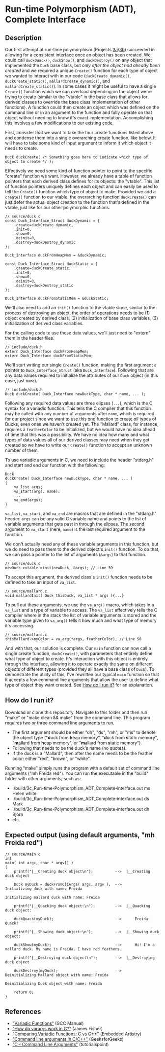 # Run-time Polymorphism (ADT), Complete Interface

## Description

Our first attempt at run-time polymorphism (Projects [3a](https://github.com/nathancharlesjones/Comparison-of-OOP-techniques-in-C/tree/main/3a_Run-time-Polymorphism_ADT)/[3b](https://github.com/nathancharlesjones/Comparison-of-OOP-techniques-in-C/tree/main/3b_ADT-example-with-the-Template-Method-Pattern)) succeeded in allowing for a consistent interface once an object has been created. We could call `duckQuack()`, `duckShow()`, and `duckDestroy()` on any object that implemented the `Duck` base class, but _only after the object had already been created_ and we required a unique `Create()` function for each type of object we wanted to interact with in our code (`duckCreate_dynamic()`, `duckCreate_static()`, `mallardCreate_dynamic()`, and `mallardCreate_static()`). In some cases it might be useful to have a single `Create()` function which we can overload depending on the object we're trying to create (similar to the "vtable" in the base class that allows for derived classes to override the base class implementation of other functions). A function could then create an object which was defined on the command line or in an argument to the function and fully operate on that object without needing to know it's exact implementation. Accomplishing this involves a few modifications to our existing code.

First, consider that we want to take the four create functions listed above and condense them into a single overarching create function, like below. It will have to take some kind of input argument to inform it which object it needs to create.

```
Duck duckCreate( /* Something goes here to indicate which type of object to create */ );
```

Effectively we need some kind of function pointer to point to the specific "create" function we want. However, we already have a table of function pointers that each derived class defines for its objects: the "vtable". This list of function pointers uniquely defines each object and can easily be used to tell the `Create()` function which type of object to make. Provided we add a `create()` function to our vtable, the overarching function `duckCreate()` can just defer the actual object creation to the function that's defined in the vtable, just like for our other polymorphic functions.

```
// source/duck.c
const Duck_Interface_Struct duckDynamic = {
    .create=duckCreate_dynamic,
    .init=0,
    .show=0,
    .deinit=0,
    .destroy=duckDestroy_dynamic
};

Duck_Interface duckFromHeapMem = &duckDynamic;

const Duck_Interface_Struct duckStatic = {
    .create=duckCreate_static,
    .init=0,
    .show=0,
    .deinit=0,
    .destroy=duckDestroy_static
};

Duck_Interface duckFromStaticMem = &duckStatic;
```

We'll also need to add an `init()` function to the vtable since, similar to the process of destroying an object, the order of operations needs to be (1) object created by derived class, (2) initialization of base class variables, (3) initialization of derived class variables.

For the calling code to use these data values, we'll just need to "extern" them in the header files.

```
// include/duck.h
extern Duck_Interface duckFromHeapMem;
extern Duck_Interface duckFromStaticMem;
```

We'll start writing our single `Create()` function, making the first argument a pointer to `Duck_Interface_Struct` (aka `Duck_Interface`). Following that are any data values required to initialize the attributes of our `Duck` object (in this case, just `name`).

```
// include/duck.h
Duck duckCreate( Duck_Interface newDuckType, char * name, ... );
```

Following any required data values are three elipses (`...`), which is the C syntax for a variadic function. This tells the C compiler that this function may be called with any number of arguments after `name`, which is required for our project since we want to use this one function to create _all_ types of Ducks, even ones we haven't created yet. The "Mallard" class, for instance, requires a `featherColor` to be initialized, but we would have no idea ahead of time that this was a possibility. We have no idea how many and what types of data values all of our derived classes may need when they get created so we have to write our `Create()` function to accept an unknown number of them.

To use variadic arguments in C, we need to include the header "stdarg.h" and start and end our function with the following:

```
Duck
duckCreate( Duck_Interface newDuckType, char * name, ... )
{
    va_list args;
    va_start(args, name);
    ...
    va_end(args);
}
```

`va_list`, `va_start`, and `va_end` are macros that are defined in the "stdarg.h" header. `args` can be any valid C variable name and points to the list of variable arguments that gets past in through the elipses. The second argument to `va_start` (here, `name`) is the last required argument to the function.

We don't actually need any of these variable arguments in this function, but we do need to pass them to the derived object's `init()` function. To do that, we can pass a pointer to the list of arguments (`&args`) to that function.

```
// source/duck.c
newDuck->vtable->init(newDuck, &args); // Line 39
```

To accept this argument, the derived class's `init()` function needs to be defined to take an input of `va_list`.

```
// source/mallard.c
void mallardInit( Duck thisDuck, va_list * args ){...}
```

To pull out these arguments, we use the `va_arg()` macro, which takes in a `va_list` and a type of variable to access. The `va_list` effectively tells the C compiler where in the stack the list of variable arguments is stored and the variable type given to `va_arg()` tells it how much and what type of memory it's accessing.

```
// source/mallard.c
thisMallard->myColor = va_arg(*args, featherColor); // Line 58
```

And with that, our solution is complete. Our `main` function can now call a single create function, `duckCreate()`, with parameters that entirely define what type of object to create. It's interaction with this object is entirely through the interface, allowing it to operate exactly the same on different objects of different types (provided they all have a base class of `Duck`). To demonstrate the utility of this, I've rewritten our typical `main` function so that it accepts a few command line arguments that allow the user to define what type of object they want created. See [How do I run it?](https://github.com/nathancharlesjones/Comparison-of-OOP-techniques-in-C/tree/main/3c_Run-time-Polymorphism_ADT_Complete-interface#how-do-i-run-it) for an explanation.

## How do I run it?

Download or clone this repository. Navigate to this folder and then run "make" or "make clean && make" from the command line. This program requires two or three command line arguments to run.
- The first argument should be either "dh", "ds", "mh", or "ms" to denote the object type ("**d**uck from **h**eap memory", "**d**uck from **s**tatic memory", "**m**allard from **h**eap memory", or "**m**allard from **s**tatic memory").
- Following that needs to be the duck's name (no quotes).
- If the duck is a "Mallard", then after the name needs to be the feather color: either "red", "brown", or "white".

Running "make" simply runs the program with a default set of command line arguments ("mh Freida red"). You can run the executable in the "build" folder with other arguments, such as:
- ./build/3c_Run-time-Polymorphism_ADT_Complete-interface.out ms Helen white
- ./build/3c_Run-time-Polymorphism_ADT_Complete-interface.out ds Mark
- ./build/3c_Run-time-Polymorphism_ADT_Complete-interface.out dh Bjorn
- etc.

## Expected output (using default arguments, "mh Freida red")

```
// source/main.c
int
main( int argc, char * argv[] )
{   
    printf("|__Creating duck object\n");          -->  |__Creating duck object

    Duck myDuck = duckFromCliArgs( argc, argv );  -->      Initializing duck with name: Freida
                                                           Initializing mallard duck with name: Freida

    printf("|__Quacking duck object:\n");         -->  |__Quacking duck object:
    
    duckQuack(myDuck);                            -->      Freida: Quack!
    
    printf("|__Showing duck object:\n");          -->  |__Showing duck object:
    
    duckShow(myDuck);                             -->      Hi! I'm a mallard duck. My name is Freida. I have red feathers.

    printf("|__Destroying duck object\n");        -->  |__Destroying duck object

    duckDestroy(myDuck);                          -->      Deinitializing Mallard object with name: Freida
                                                           Deinitializing Duck object with name: Freida
    
    return 0;
}
```

## References
- ["Variadic Functions"](https://www.gnu.org/software/libc/manual/html_node/Variadic-Functions.html) (GCC Manual)
- ["How do varargs work in C?"](https://jameshfisher.com/2016/11/23/c-varargs/) (James Fisher)
- ["Comparing Variadic Functions: C vs C++"](https://embeddedartistry.com/blog/2017/07/14/comparing-variadic-functions-c-vs-c/) (Embedded Artistry)
- ["Command line arguments in C/C++"](https://www.geeksforgeeks.org/command-line-arguments-in-c-cpp/) (GeeksforGeeks)
- ["C - Command Line Arguments"](https://www.tutorialspoint.com/cprogramming/c_command_line_arguments.htm) (tutorialspoint)